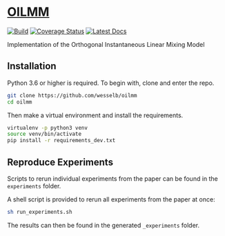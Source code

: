 # [OILMM](http://github.com/wesselb/oilmm)

[![Build](https://travis-ci.org/wesselb/oilmm.svg?branch=master)](https://travis-ci.org/wesselb/oilmm)
[![Coverage Status](https://coveralls.io/repos/github/wesselb/oilmm/badge.svg?branch=master&service=github)](https://coveralls.io/github/wesselb/oilmm?branch=master)
[![Latest Docs](https://img.shields.io/badge/docs-latest-blue.svg)](https://wesselb.github.io/oilmm)

Implementation of the Orthogonal Instantaneous Linear Mixing Model

## Installation

Python 3.6 or higher is required.
To begin with, clone and enter the repo.

```bash
git clone https://github.com/wesselb/oilmm
cd oilmm
```

Then make a virtual environment and install the requirements.

```bash
virtualenv -p python3 venv
source venv/bin/activate
pip install -r requirements_dev.txt
```


## Reproduce Experiments

Scripts to rerun individual experiments from the paper can be found in the
`experiments` folder.

A shell script is provided to rerun all experiments from the paper at once:

```bash
sh run_experiments.sh
```

The results can then be found in the generated `_experiments` folder.

